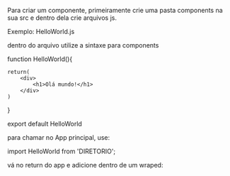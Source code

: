 Para criar um componente, primeiramente crie uma pasta components na sua src e dentro dela crie arquivos js.

Exemplo: HelloWorld.js

dentro do arquivo utilize a sintaxe para components

function HelloWorld(){

	return(
		<div>
			<h1>Olá mundo!</h1>
		</div>
	)
}

export default HelloWorld


para chamar no App principal, use:

import HelloWorld from 'DIRETORIO';

vá no return do app e adicione dentro de um wraped:

<HelloWorld />